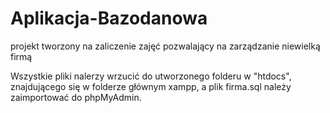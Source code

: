 # Aplikacja-Bazodanowa
projekt tworzony na zaliczenie zajęć pozwalający na zarządzanie niewielką firmą 

Wszystkie pliki nalerzy wrzucić do utworzonego folderu w "htdocs", znajdującego się w folderze głównym 
xampp, a plik firma.sql należy zaimportować do phpMyAdmin.
